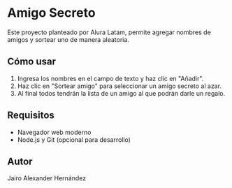 # Amigo Secreto

Este proyecto planteado por Alura Latam, permite agregar nombres de amigos y sortear uno de manera aleatoria.

## Cómo usar

1. Ingresa los nombres en el campo de texto y haz clic en "Añadir".
2. Haz clic en "Sortear amigo" para seleccionar un amigo secreto al azar.
3. Al final todos tendrán la lista de un amigo al que podrán darle un regalo.

## Requisitos

- Navegador web moderno
- Node.js y Git (opcional para desarrollo)

## Autor

Jairo Alexander Hernández
